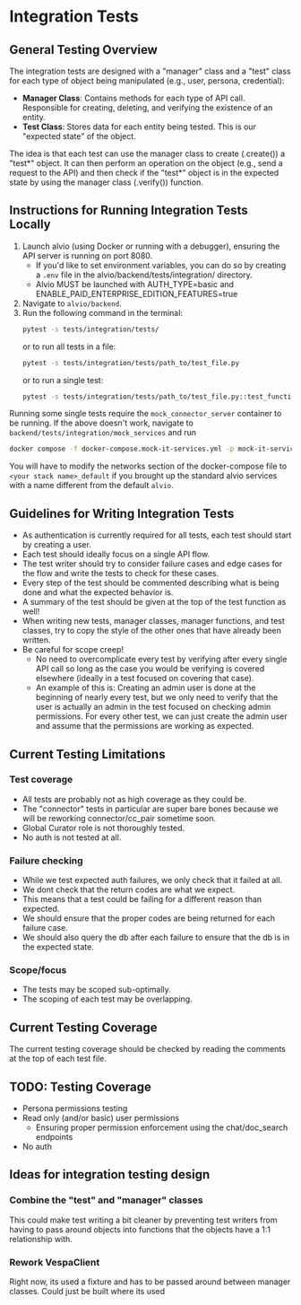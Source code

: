 # Integration Tests

## General Testing Overview

The integration tests are designed with a "manager" class and a "test" class for each type of object being manipulated (e.g., user, persona, credential):

- **Manager Class**: Contains methods for each type of API call. Responsible for creating, deleting, and verifying the existence of an entity.
- **Test Class**: Stores data for each entity being tested. This is our "expected state" of the object.

The idea is that each test can use the manager class to create (.create()) a "test*" object. It can then perform an operation on the object (e.g., send a request to the API) and then check if the "test*" object is in the expected state by using the manager class (.verify()) function.

## Instructions for Running Integration Tests Locally

1. Launch alvio (using Docker or running with a debugger), ensuring the API server is running on port 8080.
   - If you'd like to set environment variables, you can do so by creating a `.env` file in the alvio/backend/tests/integration/ directory.
   - Alvio MUST be launched with AUTH_TYPE=basic and ENABLE_PAID_ENTERPRISE_EDITION_FEATURES=true
2. Navigate to `alvio/backend`.
3. Run the following command in the terminal:
   ```sh
   pytest -s tests/integration/tests/
   ```
   or to run all tests in a file:
   ```sh
   pytest -s tests/integration/tests/path_to/test_file.py
   ```
   or to run a single test:
   ```sh
   pytest -s tests/integration/tests/path_to/test_file.py::test_function_name
   ```

Running some single tests require the `mock_connector_server` container to be running. If the above doesn't work, 
navigate to `backend/tests/integration/mock_services` and run
```sh
docker compose -f docker-compose.mock-it-services.yml -p mock-it-services-stack up -d
```
You will have to modify the networks section of the docker-compose file to `<your stack name>_default` if you brought up the standard
alvio services with a name different from the default `alvio`.

## Guidelines for Writing Integration Tests

- As authentication is currently required for all tests, each test should start by creating a user.
- Each test should ideally focus on a single API flow.
- The test writer should try to consider failure cases and edge cases for the flow and write the tests to check for these cases.
- Every step of the test should be commented describing what is being done and what the expected behavior is.
- A summary of the test should be given at the top of the test function as well!
- When writing new tests, manager classes, manager functions, and test classes, try to copy the style of the other ones that have already been written.
- Be careful for scope creep!
  - No need to overcomplicate every test by verifying after every single API call so long as the case you would be verifying is covered elsewhere (ideally in a test focused on covering that case).
  - An example of this is: Creating an admin user is done at the beginning of nearly every test, but we only need to verify that the user is actually an admin in the test focused on checking admin permissions. For every other test, we can just create the admin user and assume that the permissions are working as expected.

## Current Testing Limitations

### Test coverage

- All tests are probably not as high coverage as they could be.
- The "connector" tests in particular are super bare bones because we will be reworking connector/cc_pair sometime soon.
- Global Curator role is not thoroughly tested.
- No auth is not tested at all.

### Failure checking

- While we test expected auth failures, we only check that it failed at all.
- We dont check that the return codes are what we expect.
- This means that a test could be failing for a different reason than expected.
- We should ensure that the proper codes are being returned for each failure case.
- We should also query the db after each failure to ensure that the db is in the expected state.

### Scope/focus

- The tests may be scoped sub-optimally.
- The scoping of each test may be overlapping.

## Current Testing Coverage

The current testing coverage should be checked by reading the comments at the top of each test file.

## TODO: Testing Coverage

- Persona permissions testing
- Read only (and/or basic) user permissions
  - Ensuring proper permission enforcement using the chat/doc_search endpoints
- No auth

## Ideas for integration testing design

### Combine the "test" and "manager" classes

This could make test writing a bit cleaner by preventing test writers from having to pass around objects into functions that the objects have a 1:1 relationship with.

### Rework VespaClient

Right now, its used a fixture and has to be passed around between manager classes.
Could just be built where its used
